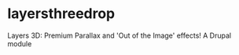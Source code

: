 layersthreedrop
===============

Layers 3D: Premium Parallax and 'Out of the Image' effects! A Drupal module
